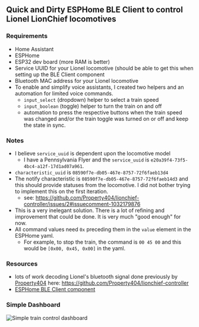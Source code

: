 ## Quick and Dirty ESPHome BLE Client to control Lionel LionChief locomotives

### Requirements
  + Home Assistant
  + ESPHome
  + ESP32 dev board (more RAM is better)
  + Service UUID for your Lionel locomotive (should be able to get this when setting up the BLE Client component
  + Bluetooth MAC address for your Lionel locomotive
  + To enable and simplify voice assistants, I created two helpers and an automation for limited voice commands.
    + `input_select` (dropdown) helper to select a train speed
    + `input_boolean` (toggle) helper to turn the train on and off
    + automation to press the respective buttons when the train speed was changed and/or the train toggle was turned on or off and keep the state in sync.

### Notes
  + I believe `service_uuid` is dependent upon the locomotive model
    + I have a Pennsylvania Flyer and the `service_uuid` is `e20a39f4-73f5-4bc4-a12f-17d1ad07a961`.
  + `characteristic_uuid` is `08590f7e-db05-467e-8757-72f6faeb13d4`
  + The notify characteristic is `08590f7e-db05-467e-8757-72f6faeb14d3` and this should provide statuses from the locomotive. I did not bother trying to implement this on the first iteration.
    + see: https://github.com/Property404/lionchief-controller/issues/2#issuecomment-1032179876
  + This is a very inelegant solution. There is a lot of refining and improvement that could be done. It is very much "good enough" for now.
  + All command values need `0x` preceding them in the `value` element in the ESPHome yaml.
    + For example, to stop the train, the command is `00 45 00` and this would be `[0x00, 0x45, 0x00]` in the yaml.

### Resources
  + lots of work decoding Lionel's bluetooth signal done previously by [Property404](https://github.com/Property404) here: https://github.com/Property404/lionchief-controller
  + [ESPHome BLE Client component](https://esphome.io/components/ble_client.html)

### Simple Dashboard
 ![Simple train control dashboard](https://github.com/iamjoshk/home-assistant-collection/blob/2607c444ae01e66c7a251e0deb6d01f90a233494/ESPHome/LionelController/Screenshot_20241201-210908~2.png)
  
